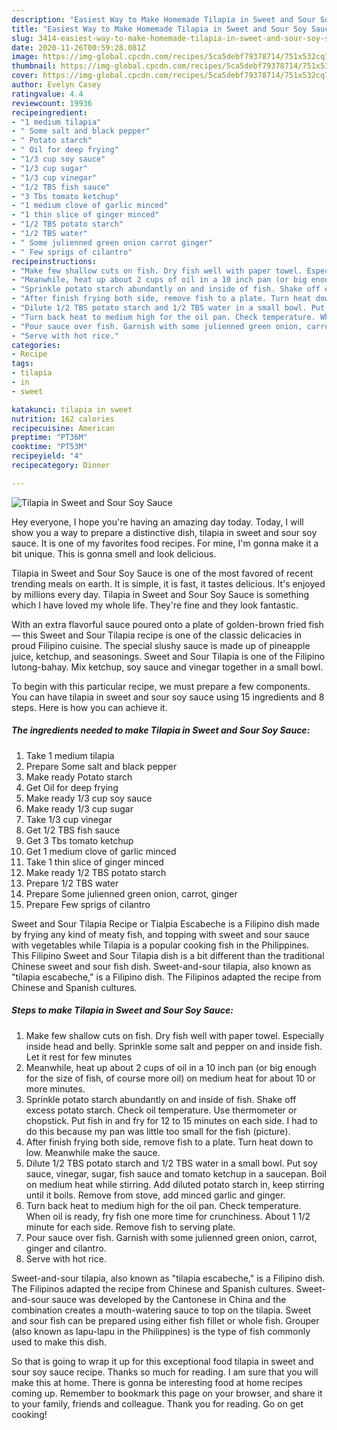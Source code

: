 ```yaml
---
description: "Easiest Way to Make Homemade Tilapia in Sweet and Sour Soy Sauce"
title: "Easiest Way to Make Homemade Tilapia in Sweet and Sour Soy Sauce"
slug: 3414-easiest-way-to-make-homemade-tilapia-in-sweet-and-sour-soy-sauce
date: 2020-11-26T00:59:28.081Z
image: https://img-global.cpcdn.com/recipes/5ca5debf79378714/751x532cq70/tilapia-in-sweet-and-sour-soy-sauce-recipe-main-photo.jpg
thumbnail: https://img-global.cpcdn.com/recipes/5ca5debf79378714/751x532cq70/tilapia-in-sweet-and-sour-soy-sauce-recipe-main-photo.jpg
cover: https://img-global.cpcdn.com/recipes/5ca5debf79378714/751x532cq70/tilapia-in-sweet-and-sour-soy-sauce-recipe-main-photo.jpg
author: Evelyn Casey
ratingvalue: 4.4
reviewcount: 19936
recipeingredient:
- "1 medium tilapia"
- " Some salt and black pepper"
- " Potato starch"
- " Oil for deep frying"
- "1/3 cup soy sauce"
- "1/3 cup sugar"
- "1/3 cup vinegar"
- "1/2 TBS fish sauce"
- "3 Tbs tomato ketchup"
- "1 medium clove of garlic minced"
- "1 thin slice of ginger minced"
- "1/2 TBS potato starch"
- "1/2 TBS water"
- " Some julienned green onion carrot ginger"
- " Few sprigs of cilantro"
recipeinstructions:
- "Make few shallow cuts on fish. Dry fish well with paper towel. Especially inside head and belly. Sprinkle some salt and pepper on and inside fish. Let it rest for few minutes"
- "Meanwhile, heat up about 2 cups of oil in a 10 inch pan (or big enough for the size of fish, of course more oil) on medium heat for about 10 or more minutes."
- "Sprinkle potato starch abundantly on and inside of fish. Shake off excess potato starch. Check oil temperature. Use thermometer or chopstick. Put fish in and fry for 12 to 15 minutes on each side. I had to do this because my pan was little too small for the fish (picture)."
- "After finish frying both side, remove fish to a plate. Turn heat down to low. Meanwhile make the sauce."
- "Dilute 1/2 TBS potato starch and 1/2 TBS water in a small bowl. Put soy sauce, vinegar, sugar, fish sauce and tomato ketchup in a saucepan. Boil on medium heat while stirring. Add diluted potato starch in, keep stirring until it boils. Remove from stove, add minced garlic and ginger."
- "Turn back heat to medium high for the oil pan. Check temperature. When oil is ready, fry fish one more time for crunchiness. About 1 1/2 minute for each side. Remove fish to serving plate."
- "Pour sauce over fish. Garnish with some julienned green onion, carrot, ginger and cilantro."
- "Serve with hot rice."
categories:
- Recipe
tags:
- tilapia
- in
- sweet

katakunci: tilapia in sweet 
nutrition: 162 calories
recipecuisine: American
preptime: "PT36M"
cooktime: "PT53M"
recipeyield: "4"
recipecategory: Dinner

---
```



![Tilapia in Sweet and Sour Soy Sauce](https://img-global.cpcdn.com/recipes/5ca5debf79378714/751x532cq70/tilapia-in-sweet-and-sour-soy-sauce-recipe-main-photo.jpg)

Hey everyone, I hope you're having an amazing day today. Today, I will show you a way to prepare a distinctive dish, tilapia in sweet and sour soy sauce. It is one of my favorites food recipes. For mine, I'm gonna make it a bit unique. This is gonna smell and look delicious.

Tilapia in Sweet and Sour Soy Sauce is one of the most favored of recent trending meals on earth. It is simple, it is fast, it tastes delicious. It's enjoyed by millions every day. Tilapia in Sweet and Sour Soy Sauce is something which I have loved my whole life. They're fine and they look fantastic.

With an extra flavorful sauce poured onto a plate of golden-brown fried fish — this Sweet and Sour Tilapia recipe is one of the classic delicacies in proud Filipino cuisine. The special slushy sauce is made up of pineapple juice, ketchup, and seasonings. Sweet and Sour Tilapia is one of the Filipino lutong-bahay. Mix ketchup, soy sauce and vinegar together in a small bowl.


To begin with this particular recipe, we must prepare a few components. You can have tilapia in sweet and sour soy sauce using 15 ingredients and 8 steps. Here is how you can achieve it.

<!--inarticleads1-->

##### The ingredients needed to make Tilapia in Sweet and Sour Soy Sauce:

1. Take 1 medium tilapia
1. Prepare  Some salt and black pepper
1. Make ready  Potato starch
1. Get  Oil for deep frying
1. Make ready 1/3 cup soy sauce
1. Make ready 1/3 cup sugar
1. Take 1/3 cup vinegar
1. Get 1/2 TBS fish sauce
1. Get 3 Tbs tomato ketchup
1. Get 1 medium clove of garlic minced
1. Take 1 thin slice of ginger minced
1. Make ready 1/2 TBS potato starch
1. Prepare 1/2 TBS water
1. Prepare  Some julienned green onion, carrot, ginger
1. Prepare  Few sprigs of cilantro


Sweet and Sour Tilapia Recipe or Tialpia Escabeche is a Filipino dish made by frying any kind of meaty fish, and topping with sweet and sour sauce with vegetables while Tilapia is a popular cooking fish in the Philippines. This Filipino Sweet and Sour Tilapia dish is a bit different than the traditional Chinese sweet and sour fish dish. Sweet-and-sour tilapia, also known as &#34;tilapia escabeche,&#34; is a Filipino dish. The Filipinos adapted the recipe from Chinese and Spanish cultures. 

<!--inarticleads2-->

##### Steps to make Tilapia in Sweet and Sour Soy Sauce:

1. Make few shallow cuts on fish. Dry fish well with paper towel. Especially inside head and belly. Sprinkle some salt and pepper on and inside fish. Let it rest for few minutes
1. Meanwhile, heat up about 2 cups of oil in a 10 inch pan (or big enough for the size of fish, of course more oil) on medium heat for about 10 or more minutes.
1. Sprinkle potato starch abundantly on and inside of fish. Shake off excess potato starch. Check oil temperature. Use thermometer or chopstick. Put fish in and fry for 12 to 15 minutes on each side. I had to do this because my pan was little too small for the fish (picture).
1. After finish frying both side, remove fish to a plate. Turn heat down to low. Meanwhile make the sauce.
1. Dilute 1/2 TBS potato starch and 1/2 TBS water in a small bowl. Put soy sauce, vinegar, sugar, fish sauce and tomato ketchup in a saucepan. Boil on medium heat while stirring. Add diluted potato starch in, keep stirring until it boils. Remove from stove, add minced garlic and ginger.
1. Turn back heat to medium high for the oil pan. Check temperature. When oil is ready, fry fish one more time for crunchiness. About 1 1/2 minute for each side. Remove fish to serving plate.
1. Pour sauce over fish. Garnish with some julienned green onion, carrot, ginger and cilantro.
1. Serve with hot rice.


Sweet-and-sour tilapia, also known as &#34;tilapia escabeche,&#34; is a Filipino dish. The Filipinos adapted the recipe from Chinese and Spanish cultures. Sweet-and-sour sauce was developed by the Cantonese in China and the combination creates a mouth-watering sauce to top on the tilapia. Sweet and sour fish can be prepared using either fish fillet or whole fish. Grouper (also known as lapu-lapu in the Philippines) is the type of fish commonly used to make this dish. 

So that is going to wrap it up for this exceptional food tilapia in sweet and sour soy sauce recipe. Thanks so much for reading. I am sure that you will make this at home. There is gonna be interesting food at home recipes coming up. Remember to bookmark this page on your browser, and share it to your family, friends and colleague. Thank you for reading. Go on get cooking!
